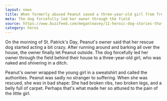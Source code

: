 ```yaml
---
layout: news
title: When formerly abused Peanut saved a three-year-old girl from freezing to death.
meta: The dog forcefully led her owner through the field
source: https://www.buzzfeed.com/meganleavey/11-heroic-dog-stories-that-im-not-crying-youre-crying?utm_term=.evY8Veqxm#.xupdZXpmW
category: heros
---
```


On the morning of St. Patrick's Day, Peanut's owner said that her rescue dog started acting a bit crazy. After running around and barking all over the house, the owner finally let Peanut outside. The dog forcefully led her owner through the field behind their house to a three-year-old girl, who was naked and shivering in a ditch.

Peanut's owner wrapped the young girl in a sweatshirt and called the authorities. Peanut was sadly no stranger to suffering. When she was rescued, she was in bad shape: She had broken ribs, two broken legs, and a belly full of carpet. Perhaps that's what made her so attuned to the pain of the little girl.
